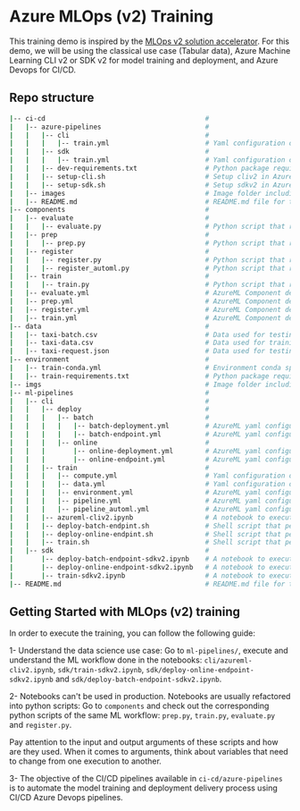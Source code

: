 # Azure MLOps (v2) Training

This training demo is inspired by the [MLOps v2 solution accelerator](https://github.com/Azure/mlops-v2). For this demo, we will be using the classical use case (Tabular data), Azure Machine Learning CLI v2 or SDK v2 for model training and deployment, and Azure Devops for CI/CD.

## Repo structure

```bash
|-- ci-cd                                        #
|   |-- azure-pipelines                          #
|   |   |-- cli                                  #
|   |   |   |-- train.yml                        # Yaml configuration of Azure Devops pipeline that performs the training workflow with cliv2
|   |   |-- sdk                                  #
|   |   |   |-- train.yml                        # Yaml configuration of Azure Devops pipeline that performs the training workflow with sdkv2
|   |   |-- dev-requirements.txt                 # Python package requirement needed to execute python scripts in Azure Pipeline
|   |   |-- setup-cli.sh                         # Setup cliv2 in Azure Pipeline
|   |   |-- setup-sdk.sh                         # Setup sdkv2 in Azure Pipeline
|   |-- images                                   # Image folder including images used in README.md file in the same folder
|   |-- README.md                                # README.md file for the ci-cd in Azure Pipeline
|-- components                                   #
|   |-- evaluate                                 #
|   |   |-- evaluate.py                          # Python script that reads test data and trained model and evaluates model performance
|   |-- prep                                     #
|   |   |-- prep.py                              # Python script that reads raw data and prepare train, val and test datasets
|   |-- register                                 #
|   |   |-- register.py                          # Python script that register trained model in AzureML Model Registry
|   |   |-- register_automl.py                   # Python script that register automl trained model in AzureML Model Registry
|   |-- train                                    #
|   |   |-- train.py                             # Python script that reads train data, trains and saves an ML model
|   |-- evaluate.yml                             # AzureML Component definition for 'evaluate.py'
|   |-- prep.yml                                 # AzureML Component definition for 'prep.py'
|   |-- register.yml                             # AzureML Component definition for 'register.py'
|   |-- train.yml                                # AzureML Component definition for 'train.py'
|-- data                                         #
|   |-- taxi-batch.csv                           # Data used for testing batch endpoint
|   |-- taxi-data.csv                            # Data used for training & testing ML model
|   |-- taxi-request.json                        # Data used for testing online endpoint
|-- environment                                  #
|   |-- train-conda.yml                          # Environment conda specification needed to execute python scripts in ML workload
|   |-- train-requirements.txt                   # Python package requirement needed to execute python scripts in ML workload
|-- imgs                                         # Image folder including images used in the notebooks in this repository
|-- ml-pipelines                                 #
|   |-- cli                                      #
|   |   |-- deploy                               #
|   |   |   |-- batch                            #
|   |   |   |   |-- batch-deployment.yml         # AzureML yaml configuration of AzureML batch deployment
|   |   |   |   |-- batch-endpoint.yml           # AzureML yaml configuration of AzureML batch endpoint
|   |   |   |-- online                           #
|   |   |       |-- online-deployment.yml        # AzureML yaml configuration of AzureML online deployment
|   |   |       |-- online-endpoint.yml          # AzureML yaml configuration of AzureML online endpoint
|   |   |-- train                                #
|   |   |   |-- compute.yml                      # Yaml configuration of AzureML training compute cluster
|   |   |   |-- data.yml                         # Yaml configuration of AzureML training (input) data asset
|   |   |   |-- environment.yml                  # AzureML yaml configuration of training environment
|   |   |   |-- pipeline.yml                     # AzureML yaml configuration of training pipeline
|   |   |   |-- pipeline_automl.yml              # AzureML yaml configuration of training pipeline for automl
|   |   |-- azureml-cliv2.ipynb                  # A notebook to execute training & deployment workflows with cliv2
|   |   |-- deploy-batch-endpint.sh              # Shell script that performs the batch endpoint deployment with cliv2 in AzureDevops pipeline
|   |   |-- deploy-online-endpint.sh             # Shell script that performs the online endpoint deployment with cliv2 in AzureDevops pipeline
|   |   |-- train.sh                             # Shell script that performs the training workflow with cliv2 in AzureDevops pipeline
|   |-- sdk                                      #
|       |-- deploy-batch-endpoint-sdkv2.ipynb    # A notebook to execute the batch endpoint deployment with sdkv2 in AzureDevops pipeline
|       |-- deploy-online-endpoint-sdkv2.ipynb   # A notebook to execute the online endpoint deployment with sdkv2 in AzureDevops pipeline
|       |-- train-sdkv2.ipynb                    # A notebook to execute the training workflow with sdkv2 in AzureDevops pipeline
|-- README.md                                    # README.md file for the repo
```

## Getting Started with MLOps (v2) training

In order to execute the training, you can follow the following guide:

1- Understand the data science use case: Go to `ml-pipelines/`, execute and understand the ML workflow done in the notebooks: `cli/azureml-cliv2.ipynb`, `sdk/train-sdkv2.ipynb`, `sdk/deploy-online-endpoint-sdkv2.ipynb` and `sdk/deploy-batch-endpoint-sdkv2.ipynb`.

2- Notebooks can't be used in production. Notebooks are usually refactored into python scripts: Go to `components` and check out the corresponding python scripts of the same ML workflow: `prep.py`, `train.py`, `evaluate.py` and `register.py`.

Pay attention to the input and output arguments of these scripts and how are they used. When it comes to arguments, think about variables that need to change from one execution to another.

3- The objective of the CI/CD pipelines available in `ci-cd/azure-pipelines` is to automate the model training and deployment delivery process  using CI/CD Azure Devops pipelines.
